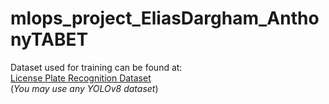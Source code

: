 # mlops_project_EliasDargham_AnthonyTABET

Dataset used for training can be found at:\
[License Plate Recognition Dataset](https://universe.roboflow.com/roboflow-universe-projects/license-plate-recognition-rxg4e/dataset/4)\
(*You may use any YOLOv8 dataset*)
